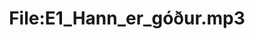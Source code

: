 ---
title: File:E1_Hann_er_góður.mp3
recording of: Hann er góður.
reading speed: slow
speaker: E
license: CC0
---